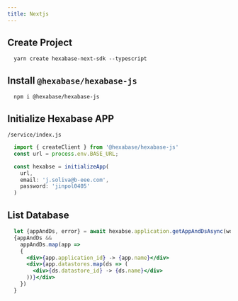 ```yaml
---
title: Nextjs
---
```


## Create Project
```
  yarn create hexabase-next-sdk --typescript
```

## Install `@hexabase/hexabase-js`
```
  npm i @hexabase/hexabase-js
```

## Initialize Hexabase APP
`/service/index.js`
```ts 
  import { createClient } from '@hexabase/hexabase-js'
  const url = process.env.BASE_URL;

  const hexabse = initializeApp(
    url,
    email: 'j.soliva@b-eee.com',
    password: 'jinpol0405'
  )
```

## List Database
```jsx
  let {appAndDs, error} = await hexabse.application.getAppAndDsAsync(workspaceID)
  {appAndDs &&
    appAndDs.map(app =>
    {
      <div>{app.application_id} -> {app.name}</div>
      <div>{app.datastores.map(ds => (
        <div>{ds.datastore_id} -> {ds.name}</div>
      ))}</div>
    })
  }
```